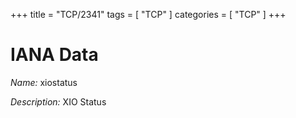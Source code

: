 +++
title = "TCP/2341"
tags = [ "TCP" ]
categories = [ "TCP" ]
+++

# IANA Data

_Name:_ xiostatus

_Description:_ XIO Status

